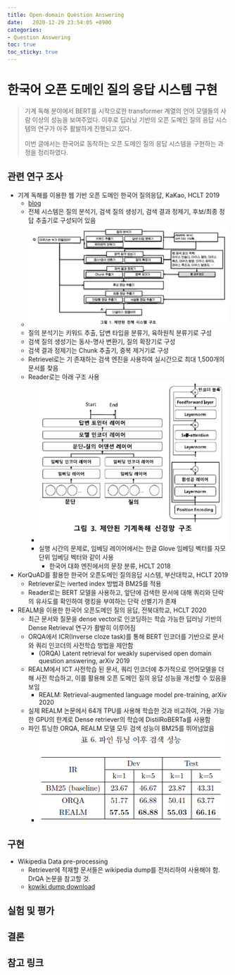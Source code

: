 ```yaml
---
title: Open-domain Question Answering
date:   2020-12-29 23:54:05 +0900
categories:
- Question Answering
toc: true
toc_sticky: true
---
```


# 한국어 오픈 도메인 질의 응답 시스템 구현
> 기계 독해 분야에서 BERT를 시작으로한 transformer 계열의 언어 모델들의 사람 이상의 성능을 보여주었다. 이후로 딥러닝 기반의 오픈 도메인 질의 응답 시스템의 연구가 아주 활발하게 진행되고 있다.
>
> 이번 글에서는 한국어로 동작하는 오픈 도메인 질의 응답 시스템을 구현하는 과정을 정리하였다.


## 관련 연구 조사
* 기계 독해를 이용한 웹 기반 오픈 도메인 한국어 질의응답, KaKao, HCLT 2019
  * [blog](https://tech.kakaoenterprise.com/71)
  * 전체 시스템은 질의 분석기, 검색 질의 생성기, 검색 결과 정제기, 후보/최종 정답 추출기로 구성되어 있음
  * ![](/assets/img/ODQA_01.png)
  * 질의 분석기는 키워드 추출, 답변 타입을 분류기, 육하원칙 분류기로 구성
  * 검색 질의 생성기는 동사-명사 변환기, 질의 확장기로 구성
  * 검색 결과 정제기는 Chunk 추출기, 중복 제거기로 구성
  * Retrievel로는 기 존재하는 검색 엔진을 사용하여 실시간으로 최대 1,500개의 문서를 찾음
  * Reader로는 아래 구조 사용
    * ![](/assets/img/ODQA_02.png)
    * 실행 시간의 문제로, 임베딩 레이어에서는 한글 Glove 임베딩 벡터를 자모 단위 임베딩 벡터와 같이 사용
       * 한국어 대화 엔진에서의 문장 분류, HCLT 2018
* KorQuAD를 활용한 한국어 오픈도메인 질의응답 시스템, 부산대학교, HCLT 2019
  * Retriever로는 iverted index 방법과 BM25를 적용
  * Reader로는 BERT 모델을 사용하고, 앞단에 검색한 문서에 대해 쿼리와 단락의 유사도를 확인하여 랭킹을 부여하는 단락 선별기가 존재
* REALM을 이용한 한국어 오픈도메인 질의 응답, 전북대학교, HCLT 2020
  * 최근 문서와 질문을 dense vector로 인코딩하는 학습 가능한 딥러닝 기반의 Dense Retrieval 연구가 활발히 이루어짐
  * ORQA에서 ICR(Inverse cloze task)를 통해 BERT 인코더를 기반으로 문서와 쿼리 인코더의 사전학습 방법을 제안함
    * (ORQA) Latent retrieval for weakly supervised open domain question answering, arXiv 2019
  * REALM에서 ICT 사전학습 된 문서, 쿼리 인코더에 추가적으로 언어모델을 더해 사전 학습하고, 이를 활용해 오픈 도메인 질의 응답 성능을 개선할 수 있음을 보임
    * REALM: Retrieval-augmented language model pre-training, arXiv 2020
  * 실제 REALM 논문에서 64개 TPU를 사용해 학습한 것과 비교하여, 가용 가능한 GPU의 한계로 Dense retriever의 학습에 DistilRoBERTa를 사용함 
  * 파인 튜닝한 ORQA, REALM 모델 모두 검색 성능이 BM25를 뛰어넘었음
    * ![](/assets/img/ODQA_03.png)



## 구현
* Wikipedia Data pre-processing
  * Retriever에 적재할 문서들은 wikipedia dump를 전처리하여 사용해야 함. DrQA 논문을 참고할 것.
  * [kowiki dump download](https://ko.wikipedia.org/wiki/%EC%9C%84%ED%82%A4%EB%B0%B1%EA%B3%BC:%EB%8D%B0%EC%9D%B4%ED%84%B0%EB%B2%A0%EC%9D%B4%EC%8A%A4_%EB%8B%A4%EC%9A%B4%EB%A1%9C%EB%93%9C)


## 실험 및 평가



## 결론



## 참고 링크